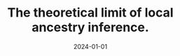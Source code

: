 ---
title: "The theoretical limit of local ancestry inference."
collection: publications
permalink: /publication/preprint-lai
excerpt: #
date: 2024-01-01
venue: preprint
paperurl: #
citation: #
authors: Jeong, M., Sankararaman, S., and Wei, A.
category: preprints
---